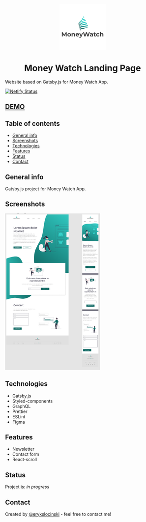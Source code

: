 <p align="center">
  <a href="https://money-watch.netlify.app/">
    <img src="/src/images/logo.png" alt="Money Watch Logo" width="150px height="150px">
  </a>
</p>
<h1 align="center">
  Money Watch Landing Page
</h1>

Website based on Gatsby.js for Money Watch App. 

[![Netlify Status](https://api.netlify.com/api/v1/badges/3c1b5dfc-b285-4ba6-961c-5d781601d293/deploy-status)](https://app.netlify.com/sites/money-watch/deploys)

## [DEMO](https://money-watch.netlify.app/)

## Table of contents

- [General info](#general-info)
- [Screenshots](#screenshots)
- [Technologies](#technologies)
- [Features](#features)
- [Status](#status)
- [Contact](#contact)

## General info

Gatsby.js project for Money Watch App. 

## Screenshots

![landing page Figma UI screenshot](/screenshot.png)

## Technologies

- Gatsby.js
- Styled-components
- GraphQL
- Prettier
- ESLint
- Figma

## Features

- Newsletter
- Contact form
- React-scroll

## Status

Project is: _in progress_

## Contact

Created by [@erykslocinski](mailto:eryk.slocinski@gmail.com) - feel free to contact me!
